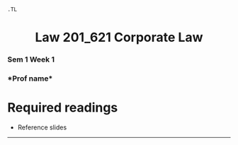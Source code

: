 ```{=ms}
.TL
```

<h1 align="center">Law 201_621 Corporate Law</h1>
<h3>Sem 1 Week 1</h3>
<h3>*Prof name*</h3>

# Required readings

* Reference slides   

---
